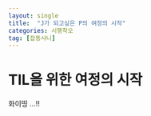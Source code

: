 ```yaml
---
layout: single
title:  "J가 되고싶은 P의 여정의 시작"
categories: 시행착오
tag: [잡동사니]
---
```


# TIL을 위한 여정의 시작 

화이띵 ...!! 
